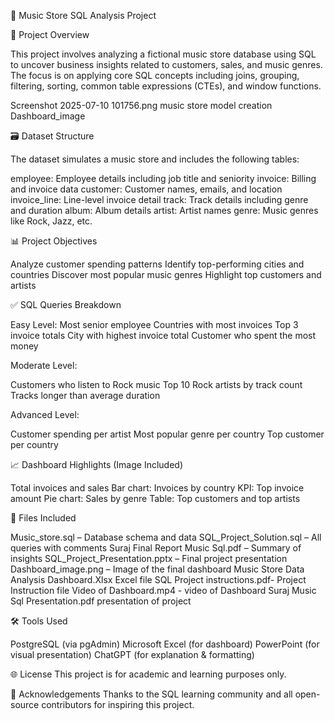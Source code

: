 🎵 Music Store SQL Analysis Project

📌 Project Overview

This project involves analyzing a fictional music store database using SQL to uncover business insights related to customers, sales, and music genres. The focus is on applying core SQL concepts including joins, grouping, filtering, sorting, common table expressions (CTEs), and window functions.

Screenshot 2025-07-10 101756.png music store model creation Dashboard_image

🗃️ Dataset Structure

The dataset simulates a music store and includes the following tables:

employee: Employee details including job title and seniority
invoice: Billing and invoice data
customer: Customer names, emails, and location
invoice_line: Line-level invoice detail
track: Track details including genre and duration
album: Album details
artist: Artist names
genre: Music genres like Rock, Jazz, etc.

📊 Project Objectives

Analyze customer spending patterns
Identify top-performing cities and countries
Discover most popular music genres
Highlight top customers and artists

✅ SQL Queries Breakdown

Easy Level:
Most senior employee
Countries with most invoices
Top 3 invoice totals
City with highest invoice total
Customer who spent the most money

Moderate Level:

Customers who listen to Rock music
Top 10 Rock artists by track count
Tracks longer than average duration


Advanced Level:

Customer spending per artist
Most popular genre per country
Top customer per country


📈 Dashboard Highlights (Image Included)

Total invoices and sales
Bar chart: Invoices by country
KPI: Top invoice amount
Pie chart: Sales by genre
Table: Top customers and top artists


📎 Files Included

Music_store.sql – Database schema and data
SQL_Project_Solution.sql – All queries with comments
Suraj Final Report Music Sql.pdf – Summary of insights
SQL_Project_Presentation.pptx – Final project presentation
Dashboard_image.png – Image of the final dashboard
Music Store Data Analysis Dashboard.Xlsx Excel file
SQL Project instructions.pdf- Project Instruction file
Video of Dashboard.mp4 - video of Dashboard
Suraj Music Sql Presentation.pdf presentation of project


🛠️ Tools Used

PostgreSQL (via pgAdmin)
Microsoft Excel (for dashboard)
PowerPoint (for visual presentation)
ChatGPT (for explanation & formatting)


🌐 License
This project is for academic and learning purposes only.

🙌 Acknowledgements
Thanks to the SQL learning community and all open-source contributors for inspiring this project.
